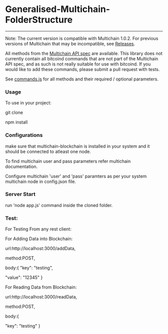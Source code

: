 # Generalised-Multichain-FolderStructure
---------------------------------------------------

Note: The current version is compatible with Multichain 1.0.2. For previous versions of Multichain that may be incompatible, see [Releases](https://github.com/scoin/multichain-node/releases).

All methods from the [Multichain API spec](http://www.multichain.com/developers/json-rpc-api/) are available. This library does not currently contain all bitcoind commands that are not part of the Multichain API spec, and as such is not really suitable for use with bitcoind. If you would like to add these commands, please submit a pull request with tests.

See [commands.js](https://github.com/scoin/multichain-node/blob/development/lib/commands.js) for all methods and their required / optional parameters. 

### Usage
To use in your project:

git clone <the repo>

npm install

### Configurations
make sure that multichain-blockchain is installed in your system and it should be connected to atleast one node.
 
To find multichain user and pass parameters refer multichain documentation. 

Configure multichain 'user' and 'pass' paramters as per your system multichain node in config.json file.
  
### Server Start

run 'node app.js' command inside the cloned folder.

### Test:

For Testing From any rest client:

For Adding Data into Blockchain:
 
 url:http://localhost:3000/addData,
 
 method:POST,
 
 body:{
  "key": "testing",
  
  "value": "12345"
}

For Reading Data from Blockchain:

url:http://localhost:3000/readData,

method:POST,

body:{
  
  "key": "testing"
} 
